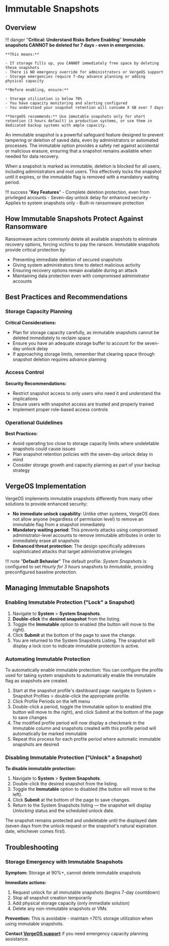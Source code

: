 # Immutable Snapshots

## Overview

!!! danger "**Critical: Understand Risks Before Enabling**"
    **Immutable snapshots CANNOT be deleted for 7 days - even in emergencies.**
    
    **This means:**

    - If storage fills up, you CANNOT immediately free space by deleting these snapshots
    - There is NO emergency override for administrators or VergeOS support
    - Storage emergencies require 7-day advance planning or adding physical capacity
    
    **Before enabling, ensure:**

    - Storage utilization is below 70%
    - You have capacity monitoring and alerting configured
    - You understand your snapshot retention will consume X GB over 7 days
    
    **VergeOS recommends:** Use immutable snapshots only for short retention (3 hours default) in production systems, or use them in dedicated backup systems with ample capacity.

An immutable snapshot is a powerful safeguard feature designed to prevent tampering or deletion of saved data, even by administrators or automated processes. The immutable option provides a safety net against accidental or malicious erasure, ensuring that a snapshot remains available when needed for data recovery.

When a snapshot is marked as immutable, deletion is blocked for all users, including administrators and root users. This effectively locks the snapshot until it expires, or the immutable flag is removed with a mandatory waiting period.

!!! success "**Key Features**"
    - Complete deletion protection, even from privileged accounts
    - Seven-day unlock delay for enhanced security
    - Applies to system snapshots only
    - Built-in ransomware protection

## How Immutable Snapshots Protect Against Ransomware

Ransomware actors commonly delete all available snapshots to eliminate recovery options, forcing victims to pay the ransom. Immutable snapshots provide critical protection by:

- Preventing immediate deletion of secured snapshots
- Giving system administrators time to detect malicious activity
- Ensuring recovery options remain available during an attack
- Maintaining data protection even with compromised administrator accounts

## Best Practices and Recommendations

### Storage Capacity Planning

**Critical Considerations:**

- Plan for storage capacity carefully, as immutable snapshots cannot be deleted immediately to reclaim space
- Ensure you have an adequate storage buffer to account for the seven-day unlock delay
- If approaching storage limits, remember that clearing space through snapshot deletion requires advance planning

### Access Control

**Security Recommendations:**

- Restrict snapshot access to only users who need it and understand the implications
- Ensure users with snapshot access are trusted and properly trained
- Implement proper role-based access controls

### Operational Guidelines

**Best Practices:**

- Avoid operating too close to storage capacity limits where undeletable snapshots could cause issues
- Plan snapshot retention policies with the seven-day unlock delay in mind
- Consider storage growth and capacity planning as part of your backup strategy

## VergeOS Implementation

VergeOS implements immutable snapshots differently from many other solutions to provide enhanced security:

- **No immediate unlock capability**: Unlike other systems, VergeOS does not allow anyone (regardless of permission level) to remove an immutable flag from a snapshot immediately
- **Mandatory waiting period**: This prevents attacks using compromised administrator-level accounts to remove immutable attributes in order to immediately erase all snapshots
- **Enhanced threat protection**: The design specifically addresses sophisticated attacks that target administrative privileges

!!! note "**Default Behavior**"
    The default profile: *System Snapshots* is configured to set *Hourly for 3 hours* snapshots to *Immutable*, providing preconfigured baseline protection. 

## Managing Immutable Snapshots

### Enabling Immutable Protection ("Lock" a Snapshot)

1. Navigate to **System** > **System Snapshots**.
2. **Double-click** the **desired snapshot** from the listing.
3. Toggle the **Immutable** option to enabled (the button will move to the right).
4. Click **Submit** at the bottom of the page to save the change.
5. You are returned to the System Snapshots Listing. The snapshot will display a lock icon to indicate immutable protection is active.


### Automating Immutable Protection

To automatically enable immutable protection:
You can configure the profile used for taking system snapshots to automatically enable the immutable flag as snapshots are created.

1. Start at the snapshot profile's dashboard page: navigate to System > Snapshot Profiles > double-click the appropriate profile.
2. Click Profile Periods on the left menu
3. Double-click a period, toggle the Immutable option to enabled (the button will move to the right), and click Submit at the bottom of the page to save changes
4. The modified profile period will now display a checkmark in the Immutable column and snapshots created with this profile period will automatically be marked immutable
5. Repeat this process for each profile period where automatic immutable snapshots are desired


### Disabling Immutable Protection ("Unlock" a Snapshot)

**To disable immutable protection:**

1. Navigate to **System** > **System Snapshots**.
2. Double-click the desired snapshot from the listing.
3. Toggle the **Immutable** option to disabled (the button will move to the left). 
4. Click **Submit** at the bottom of the page to save changes.
5. Return to the System Snapshots listing — the snapshot will display *Unlocking* status and the scheduled unlock date.

The snapshot remains protected and undeletable until the displayed date (seven days from the unlock request or the snapshot's natural expiration date, whichever comes first).

## Troubleshooting

### Storage Emergency with Immutable Snapshots

**Symptom:** Storage at 90%+, cannot delete immutable snapshots

**Immediate actions:**

1. Request unlock for all immutable snapshots (begins 7-day countdown)
2. Stop all snapshot creation temporarily
3. Add physical storage capacity (only immediate solution)
4. Delete any non-immutable snapshots or VMs

**Prevention:** This is avoidable - maintain <70% storage utilization when using immutable snapshots.

**Contact [VergeOS support](/support)** if you need emergency capacity planning assistance.
